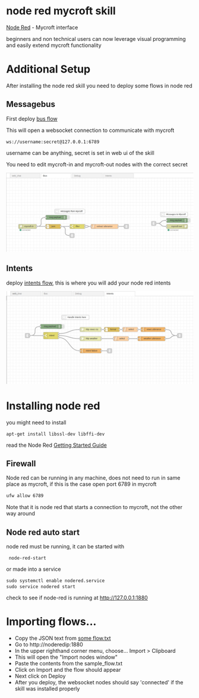 # node red mycroft skill

[Node Red](https://nodered.org/) - Mycroft interface

beginners and non technical users can now leverage visual programming and easily extend mycroft functionality


# Additional Setup

After installing the node red skill you need to deploy some flows in node red

## Messagebus

First deploy [bus flow](sample_flows/bus.txt)

This will open a websocket connection to communicate with mycroft

    ws://username:secret@127.0.0.1:6789

username can be anything, secret is set in web ui of the skill

You need to edit mycroft-in and mycroft-out nodes with the correct secret

![](bus.png)

## Intents
 
deploy [intents flow](sample_flows/intents.txt), this is where you will add your node red intents

![](intents.png)

# Installing node red

you might  need to install

    apt-get install libssl-dev libffi-dev
    
read the Node Red [Getting Started Guide](https://nodered.org/docs/getting-started/)

## Firewall

Node red can be running in any machine, does not need to run in same 
place as mycroft, if this is the case open port 6789 in mycroft

```bash
ufw allow 6789
```

Note that it is node red that starts a connection to mycroft, not the other 
way around

## Node red auto start

node red must be running, it can be started with

     node-red-start

or made into a service

    sudo systemctl enable nodered.service
    sudo service nodered start
   
   
check to see if node-red is running at http://127.0.0.1:1880


# Importing flows...


- Copy the JSON text from [some flow.txt](sample_flows/debug.txt)
- Go to http://noderedip:1880
- In the upper righthand corner menu, choose... Import > Clipboard
- This will open the "Import nodes window"
- Paste the contents from the sample_flow.txt
- Click on Import and the flow should appear
- Next click on Deploy
- After you deploy, the websocket nodes should say 'connected' if the skill was installed properly



